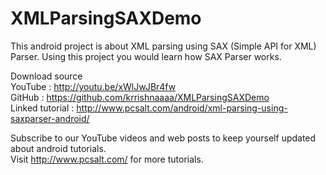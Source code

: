 XMLParsingSAXDemo
=================

This android project is about XML parsing using SAX (Simple API for XML) Parser. Using this project you would learn how SAX Parser works.

Download source  
YouTube : http://youtu.be/xWlJwJBr4fw  
GitHub : https://github.com/krrishnaaaa/XMLParsingSAXDemo  
Linked tutorial : http://www.pcsalt.com/android/xml-parsing-using-saxparser-android/  

Subscribe to our YouTube videos and web posts to keep yourself updated about android tutorials.  
Visit http://www.pcsalt.com/ for more tutorials.

